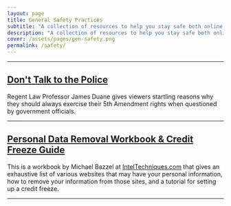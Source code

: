 ```yaml
---
layout: page
title: General Safety Practices
subtitle: "A collection of resources to help you stay safe both online and offline"
description: "A collection of resources to help you stay safe both online and offline"
cover: /assets/pages/gen-safety.png
permalink: /safety/
---
```

---
## [Don't Talk to the Police](https://www.invidio.us/watch?v=d-7o9xYp7eE)
Regent Law Professor James Duane gives viewers startling reasons why they should always exercise their 5th Amendment rights when questioned by government officials.

---

## [Personal Data Removal Workbook & Credit Freeze Guide](https://inteltechniques.com/data/workbook.pdf)
This is a workbook by Michael Bazzel at [IntelTechniques.com](https://inteltechniques.com) that gives an exhaustive list of various websites that may have your personal information, how to remove your information from those sites, and a tutorial for setting up a credit freeze.

---

